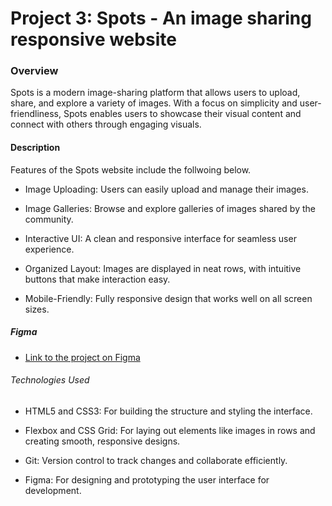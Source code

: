 # Project 3: Spots - An image sharing responsive website

### Overview

Spots is a modern image-sharing platform that allows users to upload, share, and explore a variety of images. With a focus on simplicity and user-friendliness, Spots enables users to showcase their visual content and connect with others through engaging visuals.

#### Description

Features of the Spots website include the follwoing below.

- Image Uploading: Users can easily upload and manage their images.

- Image Galleries: Browse and explore galleries of images shared by the community.

- Interactive UI: A clean and responsive interface for seamless user experience.

- Organized Layout: Images are displayed in neat rows, with intuitive buttons that make interaction easy.

- Mobile-Friendly: Fully responsive design that works well on all screen sizes.

##### Figma

- [Link to the project on Figma](https://www.figma.com/file/BBNm2bC3lj8QQMHlnqRsga/Sprint-3-Project-%E2%80%94-Spots?type=design&node-id=2%3A60&mode=design&t=afgNFybdorZO6cQo-1)

###### Technologies Used

- HTML5 and CSS3: For building the structure and styling the interface.

- Flexbox and CSS Grid: For laying out elements like images in rows and creating smooth, responsive designs.

- Git: Version control to track changes and collaborate efficiently.

- Figma: For designing and prototyping the user interface for development.

